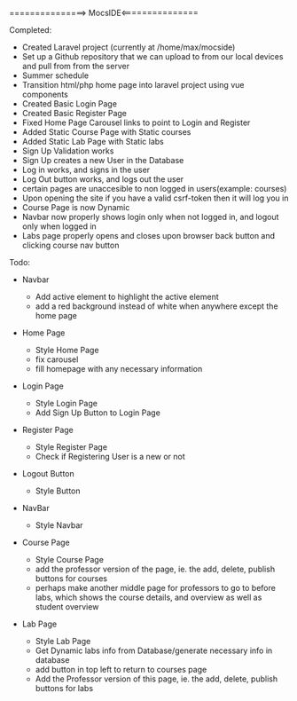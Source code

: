 ===============> MocsIDE<===============

Completed:

* Created Laravel project (currently at /home/max/mocside)
* Set up a Github repository that we can upload to from our local devices and pull from from the server
* Summer schedule
* Transition html/php home page into laravel project using vue components
* Created Basic Login Page
* Created Basic Register Page
* Fixed Home Page Carousel links to point to Login and Register
* Added Static Course Page with Static courses
* Added Static Lab Page with Static labs
* Sign Up Validation works
* Sign Up creates a new User in the Database
* Log in works, and signs in the user
* Log Out button works, and logs out the user
* certain pages are unaccesible to non logged in users(example: courses)
* Upon opening the site if you have a valid csrf-token then it will log you in
* Course Page is now Dynamic
* Navbar now properly shows login only when not logged in, and logout only when logged in
* Labs page properly opens and closes upon browser back button and clicking course nav button



Todo:

* Navbar
	* Add active element to highlight the active element
	* add a red background instead of white when anywhere except the home page

* Home Page
	* Style Home Page
	* fix carousel
	* fill homepage with any necessary information

* Login Page
	* Style Login Page
	* Add Sign Up Button to Login Page

* Register Page
	* Style Register Page
	* Check if Registering User is a new or not

* Logout Button
	* Style Button

* NavBar
	* Style Navbar

* Course Page
	* Style Course Page
	* add the professor version of the page, ie. the add, delete, publish buttons for courses
	* perhaps make another middle page for professors to go to before labs, which shows the course details, and overview as well as student overview

* Lab Page
	* Style Lab Page
	* Get Dynamic labs info from Database/generate necessary info in database
	* add button in top left to return to courses page
	* Add the Professor version of this page, ie. the add, delete, publish buttons for labs
